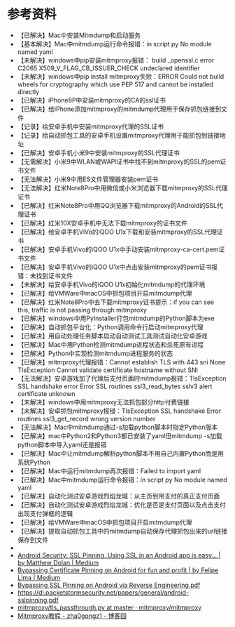 # 参考资料

* 【已解决】Mac中安装Mitmdump和启动服务
* 【基本解决】Mac中mitmdump运行命令报错：in script py No module named yaml
* 【未解决】windows中pip安装mitmproxy报错：  build _openssl.c  error C2065 X509_V_FLAG_CB_ISSUER_CHECK undeclared identifier
* 【未解决】windows中pip install mitmproxy失败：ERROR Could not build wheels for cryptography which use PEP 517 and cannot be installed directly
* 【已解决】iPhone8P中安装mitmproxy的CA的ssl证书
* 【已解决】给iPhone添加mitmproxy的mitmdump代理用于保存抓包链接到文件
* 【记录】给安卓手机中安装mitmproxy代理的SSL证书
* 【记录】给自动抓包工具的安卓手机设置mitmproxy代理用于能抓包到链接地址
* 【已解决】安卓手机小米9中安装mitmproxy的SSL代理证书
* 【无需解决】小米9中WLAN或WAPI证书中找不到mitmproxy的SSL的pem证书文件
* 【无法解决】小米9中用ES文件管理器安装pem证书
* 【无法解决】红米Note8Pro中用微信或小米浏览器下载mitmproxy的SSL代理证书
* 【已解决】红米Note8Pro中用QQ浏览器下载mitmproxy的Android的SSL代理证书
* 【已解决】红米10X安卓手机中无法下载mitmproxy的证书文件
* 【已解决】给安卓手机ViVo的iQOO U1x下载和安装mitmproxy的SSL代理证书
* 【已解决】安卓手机Vivo的iQOO U1x中手动安装mitmproxy-ca-cert.pem证书文件
* 【已解决】安卓手机Vivo的iQOO U1x中点击安装mitmproxy的pem证书报错：未找到证书文件
* 【未解决】给安卓手机Vivo的iQOO U1x初始化mitmdump的代理环境
* 【已解决】给VMWare中macOS中抓包项目开启mitmdump代理
* 【已解决】红米Note8Pro中去下载mitmproxy证书提示：if you can see this, traffic is not passing through mitmproxy
* 【已解决】windows中用PyInstaller打包mitmdump的Python脚本为exe
* 【已解决】自动抓包平台化：Python调用命令行启动mitmproxy代理
* 【已解决】用自动处理任务脚本启动自动测试工具测试自动化安卓游戏
* 【已解决】Mac中用Python检测mitmdump进程状态和杀死原有进程
* 【已解决】Python中实现检测mitmdump进程服务的状态
* 【已解决】mitmproxy代理报错：Cannot establish TLS with 443 sni None TlsException Cannot validate certificate hostname without SNI
* 【无法解决】安卓游戏加了代理后支付页面时mitmdump报错：TlsException SSL handshake error Error SSL routines ssl3_read_bytes sslv3 alert certificate unknown
* 【未解决】windows中用mitmproxy无法抓包部分http付费链接
* 【未解决】安卓抓包mitmproxy报错：TlsException SSL handshake Error routines ssl3_get_record wrong version number
* 【无法解决】Mac中mitmdump通过-s加载python脚本时指定Python版本
* 【已解决】mac中Python2和Python3都已安装了yaml但mitmdump -s加载python脚本中导入yaml还是报错
* 【已解决】Mac中让mitmdump解析python脚本不用自己内置Python而是用系统Python
* 【已解决】Mac中运行mitmdump再次报错：Failed to import yaml
* 【已解决】Mac中mitmdump运行命令报错：in script py No module named yaml
* 【已解决】自动化测试安卓游戏烈焰龙城：从主页到带支付的真正支付页面
* 【已解决】自动化测试安卓游戏烈焰龙城：优化是否是支付页面以及点击支付出现支付弹框的逻辑
* 【已解决】给VMWare中macOS中抓包项目开启mitmdump代理
* 【已解决】提取自动抓包工具中的mitmdump自动保存代理抓包出来的url链接保存到文件
* 
* [Android Security: SSL Pinning. Using SSL in an Android app is easy… | by Matthew Dolan | Medium](https://medium.com/@appmattus/android-security-ssl-pinning-1db8acb6621e)
* [Bypassing Certificate Pinning on Android for fun and profit | by Felipe Lima | Medium](https://medium.com/@felipecsl/bypassing-certificate-pinning-on-android-for-fun-and-profit-1b0d14beab2b)
* [Bypassing SSL Pinning on Android via Reverse Engineering.pdf](https://security-assessment.com/files/documents/whitepapers/Bypassing%20SSL%20Pinning%20on%20Android%20via%20Reverse%20Engineering.pdf)
* https://dl.packetstormsecurity.net/papers/general/android-sslpinning.pdf
* [mitmproxy/tls_passthrough.py at master · mitmproxy/mitmproxy](https://github.com/mitmproxy/mitmproxy/blob/master/examples/complex/tls_passthrough.py)
* [Mitmproxy教程 - zha0gongz1 - 博客园](https://www.cnblogs.com/H4ck3R-XiX/p/12624072.html)
